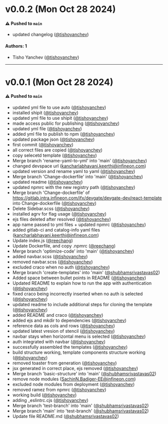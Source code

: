 # v0.0.2 (Mon Oct 28 2024)

#### ⚠️ Pushed to `main`

- updated changelog ([@tishoyanchev](https://github.com/tishoyanchev))

#### Authors: 1

- Tisho Yanchev ([@tishoyanchev](https://github.com/tishoyanchev))

---

# v0.0.1 (Mon Oct 28 2024)

#### ⚠️ Pushed to `main`

- updated yml file to use auto ([@tishoyanchev](https://github.com/tishoyanchev))
- installed shipit ([@tishoyanchev](https://github.com/tishoyanchev))
- updated yml file to use shipit ([@tishoyanchev](https://github.com/tishoyanchev))
- made access public for publishing ([@tishoyanchev](https://github.com/tishoyanchev))
- updated yml file ([@tishoyanchev](https://github.com/tishoyanchev))
- added yml file to publish to npm ([@tishoyanchev](https://github.com/tishoyanchev))
- updated package json ([@tishoyanchev](https://github.com/tishoyanchev))
- first commit ([@tishoyanchev](https://github.com/tishoyanchev))
- all correct files are copied ([@tishoyanchev](https://github.com/tishoyanchev))
- copy selecetd template ([@tishoyanchev](https://github.com/tishoyanchev))
- Merge branch 'rename-yaml-to-yml' into 'main' ([@tishoyanchev](https://github.com/tishoyanchev))
- changed devspace url (kancharlabhavani.keerthi@infineon.com)
- updated version and rename yaml to yaml ([@tishoyanchev](https://github.com/tishoyanchev))
- Merge branch 'Change-dockerfile' into 'main' ([@tishoyanchev](https://github.com/tishoyanchev))
- updated readme ([@tishoyanchev](https://github.com/tishoyanchev))
- updated npmrc with the new registry path ([@tishoyanchev](https://github.com/tishoyanchev))
- Merge branch 'Change-dockerfile' of https://gitlab.intra.infineon.com/ifx/devgate/devgate-dev/react-template into Change-dockerfile ([@tishoyanchev](https://github.com/tishoyanchev))
- Delete Sidebar.scss ([@tishoyanchev](https://github.com/tishoyanchev))
- installed agrv for flag usage ([@tishoyanchev](https://github.com/tishoyanchev))
- ejs files deleted after resolved ([@tishoyanchev](https://github.com/tishoyanchev))
- app name passed to yml files + updated npmrc ([@tishoyanchev](https://github.com/tishoyanchev))
- added gitlab-ci and catalog-info yaml files (kancharlabhavani.keerthi@infineon.com)
- Update index.js ([@reechang](https://github.com/reechang))
- Update Dockerfile, and copy .npmrc ([@reechang](https://github.com/reechang))
- Merge branch 'optimize-code' into 'main' ([@tishoyanchev](https://github.com/tishoyanchev))
- added navbar.scss ([@tishoyanchev](https://github.com/tishoyanchev))
- removed navbar.scss ([@tishoyanchev](https://github.com/tishoyanchev))
- excluded craco when no auth ([@tishoyanchev](https://github.com/tishoyanchev))
- Merge branch 'create-templates' into 'main' ([@shubhamsrivastavas02](https://github.com/shubhamsrivastavas02))
- Added space between bullet points in README ([@tishoyanchev](https://github.com/tishoyanchev))
- Updated README to explain how to run the app with authentication ([@tishoyanchev](https://github.com/tishoyanchev))
- fixed craco being incorrectly inserted when no auth is selected ([@tishoyanchev](https://github.com/tishoyanchev))
- updated readme to include additional steps for cloning the template ([@tishoyanchev](https://github.com/tishoyanchev))
- added README and craco ([@tishoyanchev](https://github.com/tishoyanchev))
- added ejs and mkdir to dependencies ([@tishoyanchev](https://github.com/tishoyanchev))
- reference data as cols and rows ([@tishoyanchev](https://github.com/tishoyanchev))
- updated latest vresion of stencil ([@tishoyanchev](https://github.com/tishoyanchev))
- navbar stays when horizontal menu is selected ([@tishoyanchev](https://github.com/tishoyanchev))
- auth integrated with navbar ([@tishoyanchev](https://github.com/tishoyanchev))
- successfully assembled the templates ([@tishoyanchev](https://github.com/tishoyanchev))
- build structure working, template components structure working ([@tishoyanchev](https://github.com/tishoyanchev))
- removed toaster from generation ([@tishoyanchev](https://github.com/tishoyanchev))
- jsx generated in correct place, ejs removed ([@tishoyanchev](https://github.com/tishoyanchev))
- Merge branch 'basic-structure' into 'main' ([@shubhamsrivastavas02](https://github.com/shubhamsrivastavas02))
- remove node modules (SachinN.Badiger-EE@infineon.com)
- excluded node modules from deployment ([@tishoyanchev](https://github.com/tishoyanchev))
- removed ramez from npmrc ([@tishoyanchev](https://github.com/tishoyanchev))
- working build ([@tishoyanchev](https://github.com/tishoyanchev))
- adding _eslintrc.cjs ([@tishoyanchev](https://github.com/tishoyanchev))
- Merge branch 'test-branch' into 'main' ([@shubhamsrivastavas02](https://github.com/shubhamsrivastavas02))
- Merge branch 'main' into 'test-branch' ([@shubhamsrivastavas02](https://github.com/shubhamsrivastavas02))
- Update file README.md ([@shubhamsrivastavas02](https://github.com/shubhamsrivastavas02))


